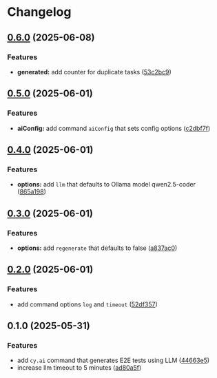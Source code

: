 # Changelog

## [0.6.0](https://github.com/ai-action/cy-ai/compare/v0.5.0...v0.6.0) (2025-06-08)


### Features

* **generated:** add counter for duplicate tasks ([53c2bc9](https://github.com/ai-action/cy-ai/commit/53c2bc94247096efda6f63bfbd896c337ae57a99))

## [0.5.0](https://github.com/ai-action/cy-ai/compare/v0.4.0...v0.5.0) (2025-06-01)


### Features

* **aiConfig:** add command `aiConfig` that sets config options ([c2dbf7f](https://github.com/ai-action/cy-ai/commit/c2dbf7fd8869ceac646ef0d5c32295431d2a83d5))

## [0.4.0](https://github.com/ai-action/cy-ai/compare/v0.3.0...v0.4.0) (2025-06-01)


### Features

* **options:** add `llm` that defaults to Ollama model qwen2.5-coder ([865a198](https://github.com/ai-action/cy-ai/commit/865a198287dffc3e80acd8792384c2ac5d5f657c))

## [0.3.0](https://github.com/ai-action/cy-ai/compare/v0.2.0...v0.3.0) (2025-06-01)


### Features

* **options:** add `regenerate` that defaults to false ([a837ac0](https://github.com/ai-action/cy-ai/commit/a837ac0d612529b0762dec85fd79d9dbbe87c2f4))

## [0.2.0](https://github.com/ai-action/cy-ai/compare/v0.1.0...v0.2.0) (2025-06-01)


### Features

* add command options `log` and `timeout` ([52df357](https://github.com/ai-action/cy-ai/commit/52df3574226e182fb2b501436856d5f0aec05bad))

## 0.1.0 (2025-05-31)

### Features

- add `cy.ai` command that generates E2E tests using LLM ([44663e5](https://github.com/ai-action/cy-ai/commit/44663e5cd1840a47cc39dd18337b94f200b7110b))
- increase llm timeout to 5 minutes ([ad80a5f](https://github.com/ai-action/cy-ai/commit/ad80a5f0490f8450f41df4a6baf96a1a43332934))
